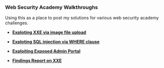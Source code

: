 ### Web Security Academy Walkthroughs 
Using this as a place to post my solutions for various web security academy challenges. 

* **[Exploting XXE via image file upload](https://github.com/nidens/wsa_docs/blob/main/xxe/lab-xxe-via-file-upload.md)**
* **[Exploting SQL injection via WHERE clause](https://github.com/nidens/wsa_docs/blob/main/sql-injection/lab-sql-injection-hidden-data.md)**
* **[Exploiting Exposed Admin Portal](https://github.com/nidens/wsa_docs/blob/main/access_control/lab-unprotected-admin-functionality.md)**

* **[Findings Report on XXE](xxe/findings-report.md)**

